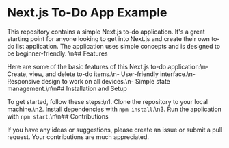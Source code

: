# Next.js To-Do App Example

This repository contains a simple Next.js to-do application. It's a great starting point for anyone looking to get into Next.js and create their own to-do list application. The application uses simple concepts and is designed to be beginner-friendly.
\n## Features

Here are some of the basic features of this Next.js to-do application:\n- Create, view, and delete to-do items.\n- User-friendly interface.\n- Responsive design to work on all devices.\n- Simple state management.\n\n## Installation and Setup

To get started, follow these steps:\n1. Clone the repository to your local machine.\n2. Install dependencies with `npm install`.\n3. Run the application with `npm start`.\n\n## Contributions

If you have any ideas or suggestions, please create an issue or submit a pull request. Your contributions are much appreciated.